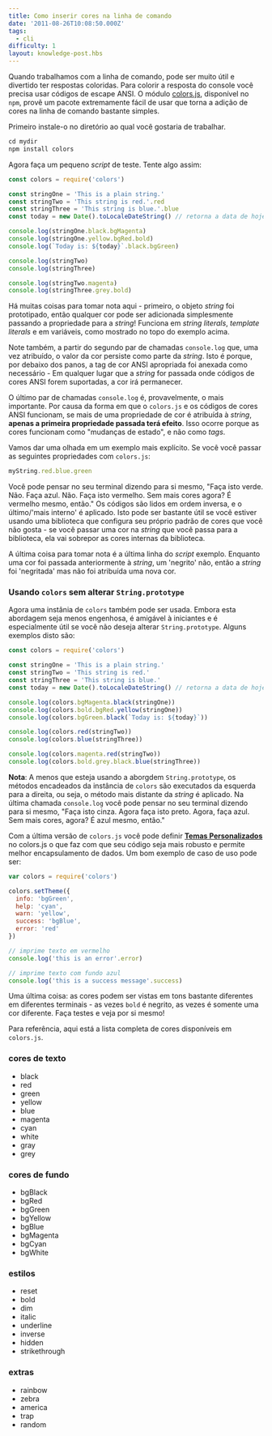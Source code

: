 ```yaml
---
title: Como inserir cores na linha de comando
date: '2011-08-26T10:08:50.000Z'
tags:
  - cli
difficulty: 1
layout: knowledge-post.hbs
---
```


<!-- When working on the command line, it can be both fun and extremely useful to colorize one's output. To colorize console output, you need to use ANSI escape codes. The module [colors.js](https://www.npmjs.com/package/colors), available on `npm`, provides an extremely easy to use wrapper that makes adding colors a breeze. -->
Quando trabalhamos com a linha de comando, pode ser muito útil e divertido ter respostas coloridas. Para colorir a resposta do console você precisa usar códigos de escape ANSI. O módulo [colors.js](https://www.npmjs.com/package/colors), disponível no `npm`, provê um pacote extremamente fácil de usar que torna a adição de cores na linha de comando bastante simples.

<!-- First, install it to the directory you'd like to work in. -->
Primeiro instale-o no diretório ao qual você gostaria de trabalhar.

```js
cd mydir
npm install colors
```
<!-- Now open up a little test script for yourself, and try something like this: -->
Agora faça um pequeno _script_ de teste. Tente algo assim:

```js
const colors = require('colors')

const stringOne = 'This is a plain string.'
const stringTwo = 'This string is red.'.red
const stringThree = 'This string is blue.'.blue
const today = new Date().toLocaleDateString() // retorna a data de hoje no formato mm/dd/yyyy

console.log(stringOne.black.bgMagenta)
console.log(stringOne.yellow.bgRed.bold)
console.log(`Today is: ${today}`.black.bgGreen)

console.log(stringTwo)
console.log(stringThree)

console.log(stringTwo.magenta)
console.log(stringThree.grey.bold)
```

<!-- There are several things to take note of here - first, the string object has been prototyped, so any color may be added simply by adding the property to the string!  It works on string literals, template literals and on variables, as shown at the top of the example above. -->
Há muitas coisas para tomar nota aqui - primeiro, o objeto _string_ foi prototipado, então qualquer cor pode ser adicionada simplesmente passando a propriedade para a _string_! Funciona em _string literals_, _template literals_ e em variáveis, como mostrado no topo do exemplo acima.

<!-- Notice, also, from the second pair of `console.log` statements, that once set, a color value persists as part of the string.  This is because under the hood, the proper ANSI color tags have been prepended and appended as necessary - anywhere the string gets passed where ANSI color codes are also supported, the color will remain. -->
Note também, a partir do segundo par de chamadas `console.log` que, uma vez atribuído, o valor da cor persiste como parte da _string_. Isto é porque, por debaixo dos panos, a tag de cor ANSI apropriada foi anexada como necessário - Em qualquer lugar que a _string_ for passada onde códigos de cores ANSI forem suportadas, a cor irá permanecer.

<!-- The last pair of `console.log` statements are probably the most important.  Because of the way `colors.js` and ANSI color codes work, if more than one color property is set on a string, **only the first color property to be set on the string takes effect.**  This is because the colors function as 'state shifts' rather than as tags. -->
O último par de chamadas `console.log` é, provavelmente, o mais importante. Por causa da forma em que o `colors.js` e os códigos de cores ANSI funcionam, se mais de uma propriedade de cor é atribuída à _string_, **apenas a primeira propriedade passada terá efeito**. Isso ocorre porque as cores funcionam como "mudanças de estado", e não como _tags_.

<!-- Let's look at a more explicit example.  If you set the following properties with `colors.js`: -->
Vamos dar uma olhada em um exemplo mais explícito. Se você você passar as seguintes propriedades com `colors.js`:

```js
myString.red.blue.green
```

<!-- You can think of your terminal saying to itself, "Make this green. No, make this blue.  No, make this red.  No more color codes now?  Red it is, then."  The codes are read in the reverse order, and the last/'innermost' is applied.  This can be extremely useful if you're using a library that sets its own default colors that you don't like - if you set a color code yourself on the string you pass in to the library, it will supersede the other author's color code(s). -->
Você pode pensar no seu terminal dizendo para si mesmo, "Faça isto verde. Não. Faça azul. Não. Faça isto vermelho. Sem mais cores agora? É vermelho mesmo, então." Os códigos são lidos em ordem inversa, e o último/'mais interno' é aplicado. Isto pode ser bastante útil se você estiver usando uma biblioteca que configura seu próprio padrão de cores que você não gosta - se você passar uma cor na _string_ que você passa para a biblioteca, ela vai sobrepor as cores internas da biblioteca.

<!-- The last thing to note is the final line of the example script.  While a color code was set previously, a 'bold' code was not, so the example was made bold, but not given a different color. -->
A última coisa para tomar nota é a última linha do _script_ exemplo. Enquanto uma cor foi passada anteriormente à _string_, um 'negrito' não, então a _string_ foi 'negritada' mas não foi atribuída uma nova cor.

<!-- ### Using `colors` without changing `String.prototype`
Now an instance of `colors` can also be used. Though this approach is slightly less nifty but is beginner friendly and is specially useful if you don't want to touch `String.prototype`. Some example of this are: -->
### Usando `colors` sem alterar `String.prototype`
Agora uma instânia de `colors` também pode ser usada. Embora esta abordagem seja menos engenhosa, é amigável à iniciantes e é especialmente útil se você não deseja alterar `String.prototype`. Alguns exemplos disto são:

```js
const colors = require('colors')

const stringOne = 'This is a plain string.'
const stringTwo = 'This string is red.'
const stringThree = 'This string is blue.'
const today = new Date().toLocaleDateString() // retorna a data de hoje no formato mm/dd/yyyy

console.log(colors.bgMagenta.black(stringOne))
console.log(colors.bold.bgRed.yellow(stringOne))
console.log(colors.bgGreen.black(`Today is: ${today}`))

console.log(colors.red(stringTwo))
console.log(colors.blue(stringThree))

console.log(colors.magenta.red(stringTwo))
console.log(colors.bold.grey.black.blue(stringThree))
```

<!-- **Note**: Unlike the `String.prototype` approach, the chained methods on the `colors` instance are executed left to right i.e., the method closest to the string is finally applied. In the last `console.log` you can think of your terminal saying to itself, "Make this grey. Now, make this black.  Now, make this blue.  No more coloring methods now?  Blue it is, then." -->
**Nota**: A menos que esteja usando a aborgdem `String.prototype`, os métodos encadeados da instância de `colors` são executados da esquerda para a direita, ou seja, o método mais distante da _string_ é aplicado. Na última chamada `console.log` você pode pensar no seu terminal dizendo para si mesmo, "Faça isto cinza. Agora faça isto preto. Agora, faça azul. Sem mais cores, agora? É azul mesmo, então."

<!-- With the latest version of `colors.js` you can also define **[Custom Themes](https://www.npmjs.com/package/colors#custom-themes)** in color.js which makes our code more Robust and allows better Encapsulation of data. A nice use case of this maybe: -->
Com a última versão de `colors.js` você pode definir **[Temas Personalizados](https://www.npmjs.com/package/colors#custom-themes)** no colors.js o que faz com que seu código seja mais robusto e permite melhor encapsulamento de dados. Um bom exemplo de caso de uso pode ser:

```js
var colors = require('colors')

colors.setTheme({
  info: 'bgGreen',
  help: 'cyan',
  warn: 'yellow',
  success: 'bgBlue',
  error: 'red'
})

// imprime texto em vermelho
console.log('this is an error'.error)

// imprime texto com fundo azul
console.log('this is a success message'.success)
```

<!-- One last thing: the colors can look quite different in different terminals - sometimes, `bold` is bold, sometimes it's just a different color. Try it out and see for yourself! -->
Uma última coisa: as cores podem ser vistas em tons bastante diferentes em diferentes terminais - as vezes `bold` é negrito, as vezes é somente uma cor diferente. Faça testes e veja por si mesmo!

<!-- For reference, here's the full list of available `colors.js` properties. -->
Para referência, aqui está a lista completa de cores disponíveis em `colors.js`.

<!-- ### text colors -->
### cores de texto

- black
- red
- green
- yellow
- blue
- magenta
- cyan
- white
- gray
- grey

<!-- ### background colors -->
### cores de fundo

- bgBlack
- bgRed
- bgGreen
- bgYellow
- bgBlue
- bgMagenta
- bgCyan
- bgWhite

<!-- ### styles -->
### estilos

- reset
- bold
- dim
- italic
- underline
- inverse
- hidden
- strikethrough

<!-- ### extras -->
### extras

- rainbow
- zebra
- america
- trap
- random
